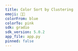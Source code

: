 ```yaml
---
title: Color Sort by Clustering
emoji: 🌸🌼
colorFrom: blue
colorTo: pink
sdk: gradio
sdk_version: 5.0.2
app_file: app.py
pinned: false
---
```

